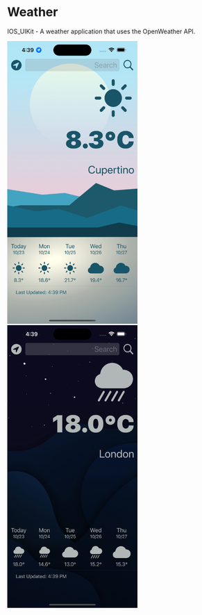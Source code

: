# Weather
IOS_UIKit - A weather application that uses the OpenWeather API.

<img src="./Img/Day.png" width = 300 > <img src="./Img/Night.png" width = 300 >
